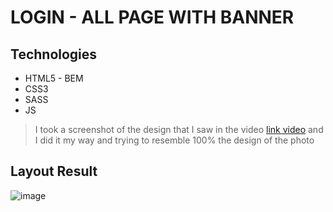 # LOGIN - ALL PAGE WITH BANNER

## Technologies
 + HTML5 - BEM
 + CSS3
 + SASS
 + JS

> I took a screenshot of the design that I saw in the video [link video](https://www.youtube.com/watch?v=t-EMinSz_Tk&t=544s) and I did it my way and trying to resemble 100% the design of the photo

## Layout Result
![image](https://user-images.githubusercontent.com/66984715/149432143-b9b32e45-5c11-44fa-a786-adb74c4b518a.PNG)


